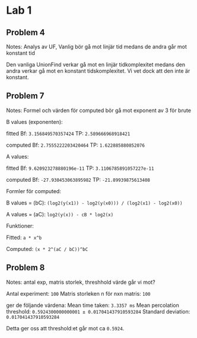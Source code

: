 # Lab 1

## Problem 4

Notes: Analys av UF, Vanlig bör gå mot linjär tid medans de andra går mot konstant tid

Den vanliga UnionFind verkar gå mot en linjär tidkomplexitet medans den andra verkar gå mot en konstant tidskomplexitet. Vi vet dock att den inte är konstant.

## Problem 7

Notes: Formel och värden för computed bör gå mot exponent av 3 för brute

B values (exponenten):

fitted Bf: `3.156849570357424` TP: `2.589666968918421`

computed Bf: `2.7555222203420464` TP: `1.622885880852076`

A values:

fitted Bf: `9.620923278880196e-11` TP: `3.1106785891057227e-11`

computed Bf: `-27.930453063895982` TP: `-21.89939875613408`

Formler för computed:

B values = (bC): `(log2(y(x1)) - log2(y(x0))) / (log2(x1) - log2(x0))`

A values = (aC): `log2(y(x)) - cB * log2(x)`

Funktioner:

Fitted: `a * x^b`

Computed: `(x * 2^(aC / bC))^bC`

## Problem 8

Notes: antal exp, matris storlek, threshhold värde går vi mot?

Antal experiment: `100`
Matris storleken n för nxn matris: `100`

ger de följande värdena:
Mean time taken: `3.3357 ms`
Mean percolation threshold: `0.5924300000000001 ± 0.017041437910593284`
Standard deviation: `0.017041437910593284`

Detta ger oss att threshold:et går mot ca `0.5924`.
